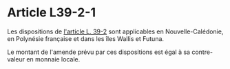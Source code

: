 # Article L39-2-1

Les dispositions de [l'article L. 39-2][1] sont applicables en Nouvelle-Calédonie, en Polynésie française et dans les îles Wallis et Futuna. 

Le montant de l'amende prévu par ces dispositions est égal à sa contre-valeur en monnaie locale.

 [1]: /affichCodeArticle.do?cidTexte=LEGITEXT000006070987&idArticle=LEGIARTI000006465881&dateTexte=&categorieLien=cid